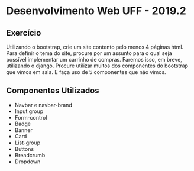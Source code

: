 # Desenvolvimento Web UFF - 2019.2

## Exercício

Utilizando o bootstrap, crie um site contento pelo menos 4 páginas html. Para definir o tema do site, procure por um assunto para o qual seja possível implementar um carrinho de compras. Faremos isso, em breve, utilizando o django. Procure utilizar muitos dos componentes do bootstrap que vimos em sala. E faça uso de 5 componentes que não vimos.

## Componentes Utilizados

- Navbar e navbar-brand
- Input group
- Form-control
- Badge
- Banner
- Card
- List-group
- Buttons
- Breadcrumb
- Dropdown

